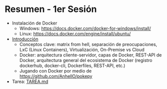 # Resumen - 1er Sesión

* Instalación de Docker
  * Windows: <https://docs.docker.com/docker-for-windows/install/>
  * Linux: <https://docs.docker.com/engine/install/ubuntu/>
* [Introducción](https://github.com/AnhellO/docker-workshop/blob/main/sesiones/sesion-1/docker-introduction.pdf)
  * Conceptos clave: matrix from hell, separación de preocupaciones, LxC (Linux Containers), Virtualización, On-Premise vs Cloud
  * Docker: arquitectura cliente-servidor, capas de Docker, REST-API de Docker, arquitectura general del ecosistema de Docker (registro dockerhub, docker-cli, Dockerfiles, REST-API, etc.)
  * Jugando con Docker por medio de <https://github.com/AnhellO/pokepy>
* Tarea: [TAREA.md](TAREA.md)